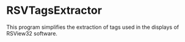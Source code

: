 # RSVTagsExtractor

This program simplifies the extraction of tags used in the displays of RSView32 software.
